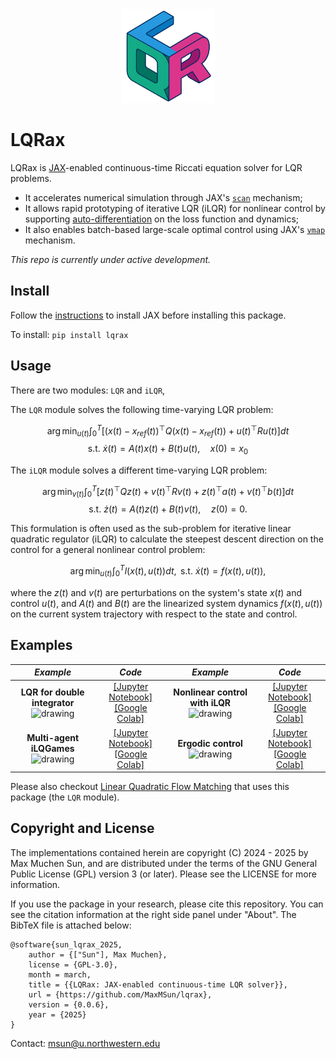 <div align="center">
<img src="https://raw.githubusercontent.com/MaxMSun/lqrax/main/media/lqrax_logo.png" alt="logo" width="150"></img>
</div>

# LQRax
LQRax is [JAX](https://github.com/jax-ml/jax)-enabled continuous-time Riccati equation solver for LQR problems.

- It accelerates numerical simulation through JAX's [`scan`](https://docs.jax.dev/en/latest/_autosummary/jax.lax.scan.html) mechanism;
- It allows rapid prototyping of iterative LQR (iLQR) for nonlinear control by supporting [auto-differentiation](https://docs.jax.dev/en/latest/automatic-differentiation.html) on the loss function and dynamics;
- It also enables batch-based large-scale optimal control using JAX's [`vmap`](https://docs.jax.dev/en/latest/_autosummary/jax.vmap.html) mechanism.

*This repo is currently under active development.*

## Install

Follow the [instructions](https://github.com/jax-ml/jax?tab=readme-ov-file#installation) to install JAX before installing this package.

To install: `pip install lqrax`

## Usage

There are two modules: `LQR` and `iLQR`,

The `LQR` module solves the following time-varying LQR problem:

$$
\arg\min_{u(t)} \int_0^T \Big[ (x(t)-x_{ref}(t))^\top Q (x(t)-x_{ref}(t)) + u(t)^\top R u(t) \Big] dt
$$
$$
\text{s.t. } \dot{x}(t) = A(t) x(t) + B(t) u(t), \quad x(0) = x_0
$$

The `iLQR` module solves a different time-varying LQR problem:

$$
\arg\min_{v(t)} \int_0^T \Big[ z(t)^\top Q z(t) + v(t)^\top R v(t) + z(t)^\top a(t) + v(t)^\top b(t) \Big] dt
$$
$$
\text{s.t. } \dot{z}(t) = A(t) z(t) + B(t) v(t), \quad z(0) = 0.
$$

This formulation is often used as the sub-problem for iterative linear quadratic regulator (iLQR) to calculate the steepest descent direction on the control for a general nonlinear control problem:

$$
\arg\min_{u(t)} \int_0^T l(x(t), u(t)) dt, \text{ s.t. } \dot{x}(t) = f(x(t), u(t)),
$$ 

where the $z(t)$ and $v(t)$ are perturbations on the system's state $x(t)$ and control $u(t)$, and $A(t)$ and $B(t)$ are the linearized system dynamics $f(x(t), u(t))$ on the current system trajectory with respect to the state and control. 

## Examples

| *Example* | *Code* | *Example* | *Code* |
| :---: | :---: | :---: | :---: |
| **LQR for double integrator** <br> <img src="media/lqr_example.png" alt="drawing" width="200"/> | [[Jupyter Notebook]](examples/lqr_example.ipynb) <br> [[Google Colab]](https://colab.research.google.com/github/MaxMSun/lqrax/blob/main/examples/lqr_example.ipynb) | **Nonlinear control with iLQR** <br> <img src="media/rocket_landing.gif" alt="drawing" width="200"/> | [[Jupyter Notebook]](examples/ilqr_example.ipynb) <br> [[Google Colab]](https://colab.research.google.com/github/MaxMSun/lqrax/blob/main/examples/ilqr_example.ipynb) |
| **Multi-agent iLQGames** <br> <img src="media/ilqgames.gif" alt="drawing" width="200"/> | [[Jupyter Notebook]](examples/ilqgames_example.ipynb) <br> [[Google Colab]](https://colab.research.google.com/github/MaxMSun/lqrax/blob/main/examples/ilqgames_example.ipynb) | **Ergodic control** <br> <img src="media/fourier_ergctrl.gif" alt="drawing" width="200"/> | [[Jupyter Notebook]](examples/ergctrl_example.ipynb) <br> [[Google Colab]](https://colab.research.google.com/github/MaxMSun/lqrax/blob/main/examples/ergctrl_example.ipynb) |å

Please also checkout [Linear Quadratic Flow Matching](https://murpheylab.github.io/lqr-flow-matching/) that uses this package (the `LQR` module).

## Copyright and License

The implementations contained herein are copyright (C) 2024 - 2025 by Max Muchen Sun, and are distributed under the terms of the GNU General Public License (GPL) version 3 (or later). Please see the LICENSE for more information.

If you use the package in your research, please cite this repository. You can see the citation information at the right side panel under "About". The BibTeX file is attached below:
```
@software{sun_lqrax_2025,
    author = {["Sun"], Max Muchen},
    license = {GPL-3.0},
    month = march,
    title = {{LQRax: JAX-enabled continuous-time LQR solver}},
    url = {https://github.com/MaxMSun/lqrax},
    version = {0.0.6},
    year = {2025}
}
```

Contact: msun@u.northwestern.edu
